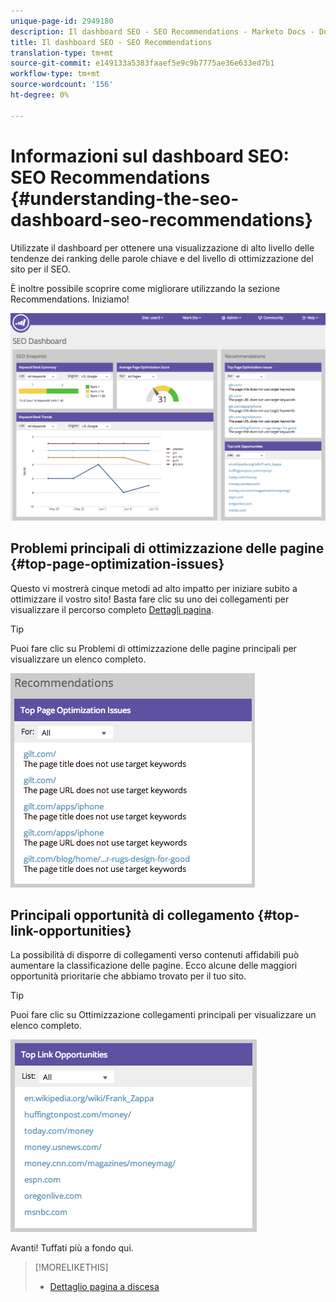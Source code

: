 ```yaml
---
unique-page-id: 2949180
description: Il dashboard SEO - SEO Recommendations - Marketo Docs - Documentazione prodotto
title: Il dashboard SEO - SEO Recommendations
translation-type: tm+mt
source-git-commit: e149133a5383faaef5e9c9b7775ae36e633ed7b1
workflow-type: tm+mt
source-wordcount: '156'
ht-degree: 0%

---
```



# Informazioni sul dashboard SEO: SEO Recommendations {#understanding-the-seo-dashboard-seo-recommendations}

Utilizzate il dashboard per ottenere una visualizzazione di alto livello delle tendenze dei ranking delle parole chiave e del livello di ottimizzazione del sito per il SEO.

È inoltre possibile scoprire come migliorare utilizzando la sezione Recommendations. Iniziamo!

![](assets/image2014-9-17-21-3a39-3a57.png)

## Problemi principali di ottimizzazione delle pagine {#top-page-optimization-issues}

Questo vi mostrerà cinque metodi ad alto impatto per iniziare subito a ottimizzare il vostro sito! Basta fare clic su uno dei collegamenti per visualizzare il percorso completo [Dettagli pagina](../../../../product-docs/additional-apps/seo/pages/seo-using-the-page-detail-drill-down.md).

>[!TIP]
>
>Puoi fare clic su Problemi di ottimizzazione delle pagine principali per visualizzare un elenco completo.

![](assets/image2014-9-17-21-3a40-3a52.png)

## Principali opportunità di collegamento {#top-link-opportunities}

La possibilità di disporre di collegamenti verso contenuti affidabili può aumentare la classificazione delle pagine. Ecco alcune delle maggiori opportunità prioritarie che abbiamo trovato per il tuo sito.

>[!TIP]
>
>Puoi fare clic su Ottimizzazione collegamenti principali per visualizzare un elenco completo.

![](assets/image2014-9-17-21-3a41-3a17.png)

Avanti! Tuffati più a fondo qui.

>[!MORELIKETHIS]
>
>* [Dettaglio pagina a discesa](../../../../product-docs/additional-apps/seo/pages/seo-using-the-page-detail-drill-down.md)

